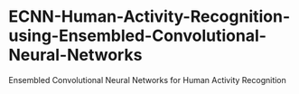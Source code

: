 # ECNN-Human-Activity-Recognition-using-Ensembled-Convolutional-Neural-Networks
Ensembled Convolutional Neural Networks for Human Activity Recognition
